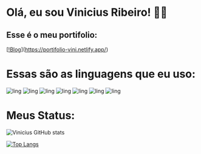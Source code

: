 # Olá, eu sou Vinicius Ribeiro! 🙋‍♂️

## Esse é o meu portifolio: 



[[!Blog](https://img.shields.io/badge/website-000000?style=for-the-badge&logo=About.me&logoColor=white)](https://portifolio-vini.netlify.app/) 



# Essas são as linguagens que eu uso:

![ling](https://img.shields.io/badge/CSS3-1572B6?style=for-the-badge&logo=css3&logoColor=white)
![ling](https://img.shields.io/badge/Node.js-43853D?style=for-the-badge&logo=node.js&logoColor=white)
![ling](https://img.shields.io/badge/JavaScript-F7DF1E?style=for-the-badge&logo=javascript&logoColor=black)
![ling](https://img.shields.io/badge/HTML5-E34F26?style=for-the-badge&logo=html5&logoColor=whit)
![ling](https://img.shields.io/badge/Python-14354C?style=for-the-badge&logo=python&logoColor=white)
![ling](https://img.shields.io/badge/C%2B%2B-00599C?style=for-the-badge&logo=c%2B%2B&logoColor=white)
![ling](https://img.shields.io/badge/Java-ED8B00?style=for-the-badge&logo=openjdk&logoColor=white)

# Meus Status:

![Vinicius GitHub stats](https://github-readme-stats.vercel.app/api?username=ViniciusRib1&show_icons=true&theme=radical) 

[![Top Langs](https://github-readme-stats.vercel.app/api/top-langs/?username=ViniciusRib1)](https://github.com/ViniciusRib1)




